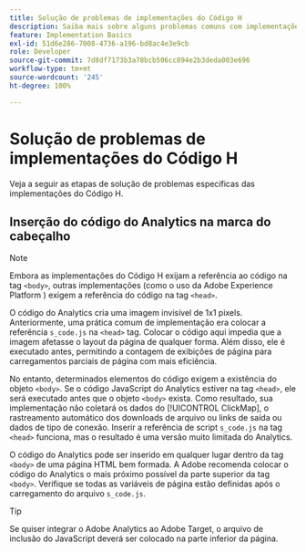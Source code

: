 ```yaml
---
title: Solução de problemas de implementações do Código H
description: Saiba mais sobre alguns problemas comuns com implementações JavaScript herdadas.
feature: Implementation Basics
exl-id: 51d6e286-7008-4736-a196-bd8ac4e3e9cb
role: Developer
source-git-commit: 7d8df7173b3a78bcb506cc894e2b3deda003e696
workflow-type: tm+mt
source-wordcount: '245'
ht-degree: 100%

---
```


# Solução de problemas de implementações do Código H

Veja a seguir as etapas de solução de problemas específicas das implementações do Código H.

## Inserção do código do Analytics na marca do cabeçalho

>[!NOTE]
>
>Embora as implementações do Código H exijam a referência ao código na tag `<body>`, outras implementações (como o uso da Adobe Experience Platform ) exigem a referência do código na tag `<head>`.

O código do Analytics cria uma imagem invisível de 1x1 pixels. Anteriormente, uma prática comum de implementação era colocar a referência `s_code.js` na `<head>` tag. Colocar o código aqui impedia que a imagem afetasse o layout da página de qualquer forma. Além disso, ele é executado antes, permitindo a contagem de exibições de página para carregamentos parciais de página com mais eficiência.

No entanto, determinados elementos do código exigem a existência do objeto `<body>`. Se o código JavaScript do Analytics estiver na tag `<head>`, ele será executado antes que o objeto `<body>` exista. Como resultado, sua implementação não coletará os dados do [!UICONTROL ClickMap], o rastreamento automático dos downloads de arquivo ou links de saída ou dados de tipo de conexão. Inserir a referência de script `s_code.js` na tag `<head>` funciona, mas o resultado é uma versão muito limitada do Analytics.

O código do Analytics pode ser inserido em qualquer lugar dentro da tag `<body>` de uma página HTML bem formada. A Adobe recomenda colocar o código do Analytics o mais próximo possível da parte superior da tag `<body>`. Verifique se todas as variáveis de página estão definidas após o carregamento do arquivo `s_code.js`.

>[!TIP]
>
>Se quiser integrar o Adobe Analytics ao Adobe Target, o arquivo de inclusão do JavaScript deverá ser colocado na parte inferior da página.
